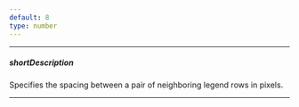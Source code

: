 ```yaml
---
default: 8
type: number
---
```

---
##### shortDescription
Specifies the spacing between a pair of neighboring legend rows in pixels.

---
